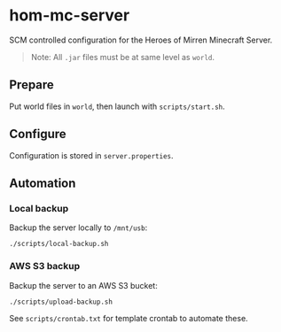 # hom-mc-server

SCM controlled configuration for the Heroes of Mirren Minecraft Server.

> Note: All `.jar` files must be at same level as `world`.

## Prepare

Put world files in `world`, then launch with `scripts/start.sh`.

## Configure

Configuration is stored in `server.properties`.

## Automation

### Local backup

Backup the server locally to `/mnt/usb`:

`./scripts/local-backup.sh`

### AWS S3 backup

Backup the server to an AWS S3 bucket:

`./scripts/upload-backup.sh`

See `scripts/crontab.txt` for template crontab to automate these.

